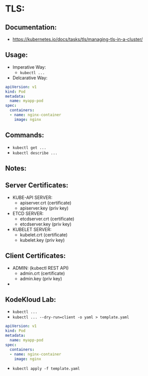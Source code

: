 # TLS:
## Documentation:
- https://kubernetes.io/docs/tasks/tls/managing-tls-in-a-cluster/

## Usage:
- Imperative Way:
  - `kubectl ...`
- Delcarative Way:
```yaml
apiVersion: v1
kind: Pod
metadata:
  name: myapp-pod
spec:
  containers:
  - name: nginx-container
    image: nginx
```
## Commands:
- `kubectl get ...`
- `kubectl describe ...`

## Notes:

## Server Certificates:
- KUBE-API SERVER:
  - apiserver.crt (certificate)
  - apiserver.key (priv key)
- ETCD SERVER:
  - etcdserver.crt (certificate)
  - etcdserver.key (priv key)
- KUBELET SERVER:
  - kubelet.crt (certificate)
  - kubelet.key (priv key)
## Client Certificates:
- ADMIN: (kubectl REST API)
  - admin.crt (certificate)
  - admin.key (priv key)
- 



## KodeKloud Lab:
- `kubectl ...`
- `kubectl ... --dry-run=client -o yaml > template.yaml`
```yaml
apiVersion: v1
kind: Pod
metadata:
  name: myapp-pod
spec:
  containers:
  - name: nginx-container
    image: nginx
```
- `kubectl apply -f template.yaml`

